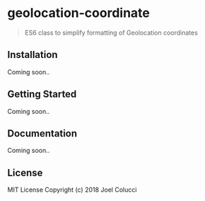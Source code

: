 # geolocation-coordinate
> ES6 class to simplify formatting of Geolocation coordinates

## Installation
Coming soon..

## Getting Started
Coming soon..

## Documentation
Coming soon..

## License
MIT License Copyright (c) 2018 Joel Colucci